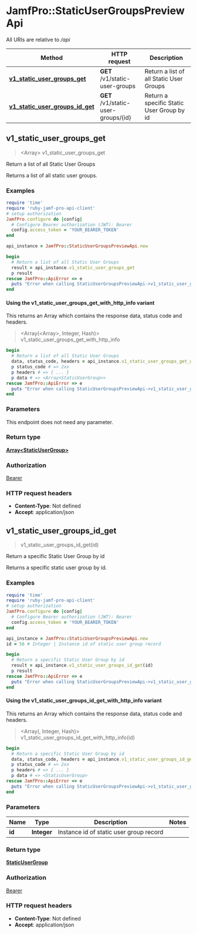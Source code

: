 # JamfPro::StaticUserGroupsPreviewApi

All URIs are relative to */api*

| Method | HTTP request | Description |
| ------ | ------------ | ----------- |
| [**v1_static_user_groups_get**](StaticUserGroupsPreviewApi.md#v1_static_user_groups_get) | **GET** /v1/static-user-groups | Return a list of all Static User Groups  |
| [**v1_static_user_groups_id_get**](StaticUserGroupsPreviewApi.md#v1_static_user_groups_id_get) | **GET** /v1/static-user-groups/{id} | Return a specific Static User Group by id  |


## v1_static_user_groups_get

> <Array<StaticUserGroup>> v1_static_user_groups_get

Return a list of all Static User Groups 

Returns a list of all static user groups. 

### Examples

```ruby
require 'time'
require 'ruby-jamf-pro-api-client'
# setup authorization
JamfPro.configure do |config|
  # Configure Bearer authorization (JWT): Bearer
  config.access_token = 'YOUR_BEARER_TOKEN'
end

api_instance = JamfPro::StaticUserGroupsPreviewApi.new

begin
  # Return a list of all Static User Groups 
  result = api_instance.v1_static_user_groups_get
  p result
rescue JamfPro::ApiError => e
  puts "Error when calling StaticUserGroupsPreviewApi->v1_static_user_groups_get: #{e}"
end
```

#### Using the v1_static_user_groups_get_with_http_info variant

This returns an Array which contains the response data, status code and headers.

> <Array(<Array<StaticUserGroup>>, Integer, Hash)> v1_static_user_groups_get_with_http_info

```ruby
begin
  # Return a list of all Static User Groups 
  data, status_code, headers = api_instance.v1_static_user_groups_get_with_http_info
  p status_code # => 2xx
  p headers # => { ... }
  p data # => <Array<StaticUserGroup>>
rescue JamfPro::ApiError => e
  puts "Error when calling StaticUserGroupsPreviewApi->v1_static_user_groups_get_with_http_info: #{e}"
end
```

### Parameters

This endpoint does not need any parameter.

### Return type

[**Array&lt;StaticUserGroup&gt;**](StaticUserGroup.md)

### Authorization

[Bearer](../README.md#Bearer)

### HTTP request headers

- **Content-Type**: Not defined
- **Accept**: application/json


## v1_static_user_groups_id_get

> <StaticUserGroup> v1_static_user_groups_id_get(id)

Return a specific Static User Group by id 

Returns a specific static user group by id. 

### Examples

```ruby
require 'time'
require 'ruby-jamf-pro-api-client'
# setup authorization
JamfPro.configure do |config|
  # Configure Bearer authorization (JWT): Bearer
  config.access_token = 'YOUR_BEARER_TOKEN'
end

api_instance = JamfPro::StaticUserGroupsPreviewApi.new
id = 56 # Integer | Instance id of static user group record

begin
  # Return a specific Static User Group by id 
  result = api_instance.v1_static_user_groups_id_get(id)
  p result
rescue JamfPro::ApiError => e
  puts "Error when calling StaticUserGroupsPreviewApi->v1_static_user_groups_id_get: #{e}"
end
```

#### Using the v1_static_user_groups_id_get_with_http_info variant

This returns an Array which contains the response data, status code and headers.

> <Array(<StaticUserGroup>, Integer, Hash)> v1_static_user_groups_id_get_with_http_info(id)

```ruby
begin
  # Return a specific Static User Group by id 
  data, status_code, headers = api_instance.v1_static_user_groups_id_get_with_http_info(id)
  p status_code # => 2xx
  p headers # => { ... }
  p data # => <StaticUserGroup>
rescue JamfPro::ApiError => e
  puts "Error when calling StaticUserGroupsPreviewApi->v1_static_user_groups_id_get_with_http_info: #{e}"
end
```

### Parameters

| Name | Type | Description | Notes |
| ---- | ---- | ----------- | ----- |
| **id** | **Integer** | Instance id of static user group record |  |

### Return type

[**StaticUserGroup**](StaticUserGroup.md)

### Authorization

[Bearer](../README.md#Bearer)

### HTTP request headers

- **Content-Type**: Not defined
- **Accept**: application/json

